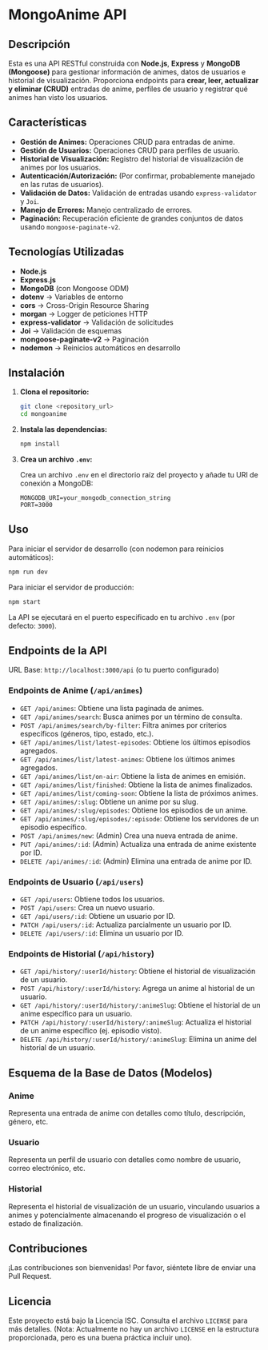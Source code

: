 # MongoAnime API

## Descripción

Esta es una API RESTful construida con **Node.js**, **Express** y **MongoDB (Mongoose)** para gestionar información de animes, datos de usuarios e historial de visualización.
Proporciona endpoints para **crear, leer, actualizar y eliminar (CRUD)** entradas de anime, perfiles de usuario y registrar qué animes han visto los usuarios.

## Características

- **Gestión de Animes:** Operaciones CRUD para entradas de anime.
- **Gestión de Usuarios:** Operaciones CRUD para perfiles de usuario.
- **Historial de Visualización:** Registro del historial de visualización de animes por los usuarios.
- **Autenticación/Autorización:** (Por confirmar, probablemente manejado en las rutas de usuarios).
- **Validación de Datos:** Validación de entradas usando `express-validator` y `Joi`.
- **Manejo de Errores:** Manejo centralizado de errores.
- **Paginación:** Recuperación eficiente de grandes conjuntos de datos usando `mongoose-paginate-v2`.

## Tecnologías Utilizadas

- **Node.js**
- **Express.js**
- **MongoDB** (con Mongoose ODM)
- **dotenv** → Variables de entorno
- **cors** → Cross-Origin Resource Sharing
- **morgan** → Logger de peticiones HTTP
- **express-validator** → Validación de solicitudes
- **Joi** → Validación de esquemas
- **mongoose-paginate-v2** → Paginación
- **nodemon** → Reinicios automáticos en desarrollo

## Instalación

1.  **Clona el repositorio:**

    ```bash
    git clone <repository_url>
    cd mongoanime
    ```

2.  **Instala las dependencias:**

    ```bash
    npm install
    ```

3.  **Crea un archivo `.env`:**

    Crea un archivo `.env` en el directorio raíz del proyecto y añade tu URI de conexión a MongoDB:

    ```
    MONGODB_URI=your_mongodb_connection_string
    PORT=3000
    ```



## Uso

Para iniciar el servidor de desarrollo (con nodemon para reinicios automáticos):

```bash
npm run dev
```

Para iniciar el servidor de producción:

```bash
npm start
```

La API se ejecutará en el puerto especificado en tu archivo `.env` (por defecto: `3000`).

## Endpoints de la API

URL Base: `http://localhost:3000/api` (o tu puerto configurado)

### Endpoints de Anime (`/api/animes`)

*   `GET /api/animes`: Obtiene una lista paginada de animes.
*   `GET /api/animes/search`: Busca animes por un término de consulta.
*   `POST /api/animes/search/by-filter`: Filtra animes por criterios específicos (géneros, tipo, estado, etc.).
*   `GET /api/animes/list/latest-episodes`: Obtiene los últimos episodios agregados.
*   `GET /api/animes/list/latest-animes`: Obtiene los últimos animes agregados.
*   `GET /api/animes/list/on-air`: Obtiene la lista de animes en emisión.
*   `GET /api/animes/list/finished`: Obtiene la lista de animes finalizados.
*   `GET /api/animes/list/coming-soon`: Obtiene la lista de próximos animes.
*   `GET /api/animes/:slug`: Obtiene un anime por su slug.
*   `GET /api/animes/:slug/episodes`: Obtiene los episodios de un anime.
*   `GET /api/animes/:slug/episodes/:episode`: Obtiene los servidores de un episodio específico.
*   `POST /api/animes/new`: (Admin) Crea una nueva entrada de anime.
*   `PUT /api/animes/:id`: (Admin) Actualiza una entrada de anime existente por ID.
*   `DELETE /api/animes/:id`: (Admin) Elimina una entrada de anime por ID.

### Endpoints de Usuario (`/api/users`)

*   `GET /api/users`: Obtiene todos los usuarios.
*   `POST /api/users`: Crea un nuevo usuario.
*   `GET /api/users/:id`: Obtiene un usuario por ID.
*   `PATCH /api/users/:id`: Actualiza parcialmente un usuario por ID.
*   `DELETE /api/users/:id`: Elimina un usuario por ID.

### Endpoints de Historial (`/api/history`)

*   `GET /api/history/:userId/history`: Obtiene el historial de visualización de un usuario.
*   `POST /api/history/:userId/history`: Agrega un anime al historial de un usuario.
*   `GET /api/history/:userId/history/:animeSlug`: Obtiene el historial de un anime específico para un usuario.
*   `PATCH /api/history/:userId/history/:animeSlug`: Actualiza el historial de un anime específico (ej. episodio visto).
*   `DELETE /api/history/:userId/history/:animeSlug`: Elimina un anime del historial de un usuario.

## Esquema de la Base de Datos (Modelos)

### Anime

Representa una entrada de anime con detalles como título, descripción, género, etc.

### Usuario

Representa un perfil de usuario con detalles como nombre de usuario, correo electrónico, etc.

### Historial

Representa el historial de visualización de un usuario, vinculando usuarios a animes y potencialmente almacenando el progreso de visualización o el estado de finalización.

## Contribuciones

¡Las contribuciones son bienvenidas! Por favor, siéntete libre de enviar una Pull Request.

## Licencia

Este proyecto está bajo la Licencia ISC. Consulta el archivo `LICENSE` para más detalles. (Nota: Actualmente no hay un archivo `LICENSE` en la estructura proporcionada, pero es una buena práctica incluir uno).
